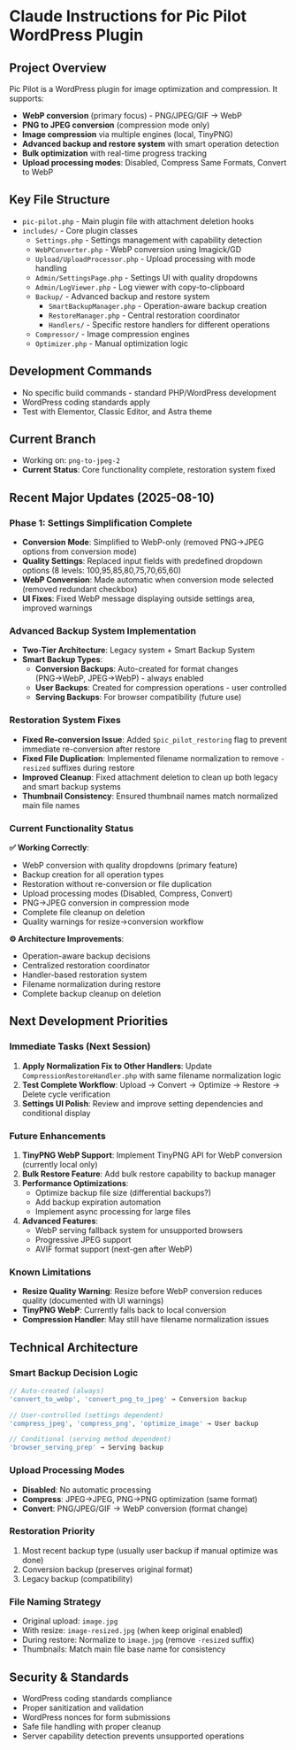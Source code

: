 # Claude Instructions for Pic Pilot WordPress Plugin

## Project Overview
Pic Pilot is a WordPress plugin for image optimization and compression. It supports:
- **WebP conversion** (primary focus) - PNG/JPEG/GIF → WebP
- **PNG to JPEG conversion** (compression mode only)
- **Image compression** via multiple engines (local, TinyPNG)
- **Advanced backup and restore system** with smart operation detection
- **Bulk optimization** with real-time progress tracking
- **Upload processing modes**: Disabled, Compress Same Formats, Convert to WebP

## Key File Structure
- `pic-pilot.php` - Main plugin file with attachment deletion hooks
- `includes/` - Core plugin classes
  - `Settings.php` - Settings management with capability detection
  - `WebPConverter.php` - WebP conversion using Imagick/GD
  - `Upload/UploadProcessor.php` - Upload processing with mode handling
  - `Admin/SettingsPage.php` - Settings UI with quality dropdowns
  - `Admin/LogViewer.php` - Log viewer with copy-to-clipboard
  - `Backup/` - Advanced backup and restore system
    - `SmartBackupManager.php` - Operation-aware backup creation
    - `RestoreManager.php` - Central restoration coordinator
    - `Handlers/` - Specific restore handlers for different operations
  - `Compressor/` - Image compression engines
  - `Optimizer.php` - Manual optimization logic

## Development Commands
- No specific build commands - standard PHP/WordPress development
- WordPress coding standards apply
- Test with Elementor, Classic Editor, and Astra theme

## Current Branch
- Working on: `png-to-jpeg-2`
- **Current Status**: Core functionality complete, restoration system fixed

## Recent Major Updates (2025-08-10)

### **Phase 1: Settings Simplification Complete**
- **Conversion Mode**: Simplified to WebP-only (removed PNG→JPEG options from conversion mode)
- **Quality Settings**: Replaced input fields with predefined dropdown options (8 levels: 100,95,85,80,75,70,65,60)
- **WebP Conversion**: Made automatic when conversion mode selected (removed redundant checkbox)
- **UI Fixes**: Fixed WebP message displaying outside settings area, improved warnings

### **Advanced Backup System Implementation**
- **Two-Tier Architecture**: Legacy system + Smart Backup System
- **Smart Backup Types**:
  - **Conversion Backups**: Auto-created for format changes (PNG→WebP, JPEG→WebP) - always enabled
  - **User Backups**: Created for compression operations - user controlled
  - **Serving Backups**: For browser compatibility (future use)

### **Restoration System Fixes**
- **Fixed Re-conversion Issue**: Added `$pic_pilot_restoring` flag to prevent immediate re-conversion after restore
- **Fixed File Duplication**: Implemented filename normalization to remove `-resized` suffixes during restore
- **Improved Cleanup**: Fixed attachment deletion to clean up both legacy and smart backup systems
- **Thumbnail Consistency**: Ensured thumbnail names match normalized main file names

### **Current Functionality Status**
**✅ Working Correctly**:
- WebP conversion with quality dropdowns (primary feature)
- Backup creation for all operation types
- Restoration without re-conversion or file duplication
- Upload processing modes (Disabled, Compress, Convert)
- PNG→JPEG conversion in compression mode
- Complete file cleanup on deletion
- Quality warnings for resize→conversion workflow

**⚙️ Architecture Improvements**:
- Operation-aware backup decisions
- Centralized restoration coordinator
- Handler-based restoration system
- Filename normalization during restore
- Complete backup cleanup on deletion

## Next Development Priorities

### **Immediate Tasks (Next Session)**
1. **Apply Normalization Fix to Other Handlers**: Update `CompressionRestoreHandler.php` with same filename normalization logic
2. **Test Complete Workflow**: Upload → Convert → Optimize → Restore → Delete cycle verification
3. **Settings UI Polish**: Review and improve setting dependencies and conditional display

### **Future Enhancements**
1. **TinyPNG WebP Support**: Implement TinyPNG API for WebP conversion (currently local only)
2. **Bulk Restore Feature**: Add bulk restore capability to backup manager
3. **Performance Optimizations**: 
   - Optimize backup file size (differential backups?)
   - Add backup expiration automation
   - Implement async processing for large files
4. **Advanced Features**:
   - WebP serving fallback system for unsupported browsers
   - Progressive JPEG support
   - AVIF format support (next-gen after WebP)

### **Known Limitations**
- **Resize Quality Warning**: Resize before WebP conversion reduces quality (documented with UI warnings)
- **TinyPNG WebP**: Currently falls back to local conversion
- **Compression Handler**: May still have filename normalization issues

## Technical Architecture

### **Smart Backup Decision Logic**
```php
// Auto-created (always)
'convert_to_webp', 'convert_png_to_jpeg' → Conversion backup

// User-controlled (settings dependent)  
'compress_jpeg', 'compress_png', 'optimize_image' → User backup

// Conditional (serving method dependent)
'browser_serving_prep' → Serving backup
```

### **Upload Processing Modes**
- **Disabled**: No automatic processing
- **Compress**: JPEG→JPEG, PNG→PNG optimization (same format)
- **Convert**: PNG/JPEG/GIF → WebP conversion (format change)

### **Restoration Priority**
1. Most recent backup type (usually user backup if manual optimize was done)
2. Conversion backup (preserves original format)
3. Legacy backup (compatibility)

### **File Naming Strategy**
- Original upload: `image.jpg`
- With resize: `image-resized.jpg` (when keep original enabled)
- During restore: Normalize to `image.jpg` (remove `-resized` suffix)
- Thumbnails: Match main file base name for consistency

## Security & Standards
- WordPress coding standards compliance
- Proper sanitization and validation
- WordPress nonces for form submissions
- Safe file handling with proper cleanup
- Server capability detection prevents unsupported operations